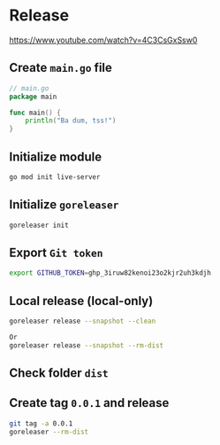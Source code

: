 # Release

https://www.youtube.com/watch?v=4C3CsGxSsw0

## Create `main.go` file

```go
// main.go
package main

func main() {
    println("Ba dum, tss!")
}
```

## Initialize module
```bash
go mod init live-server
```

## Initialize `goreleaser`

```bash
goreleaser init
```

## Export `Git token`

```bash
export GITHUB_TOKEN=ghp_3iruw82kenoi23o2kjr2uh3kdjh
```

## Local release (local-only)

```bash
goreleaser release --snapshot --clean

Or
goreleaser release --snapshot --rm-dist
```

## Check folder `dist`

## Create tag `0.0.1` and release

```bash
git tag -a 0.0.1
goreleaser --rm-dist
```


